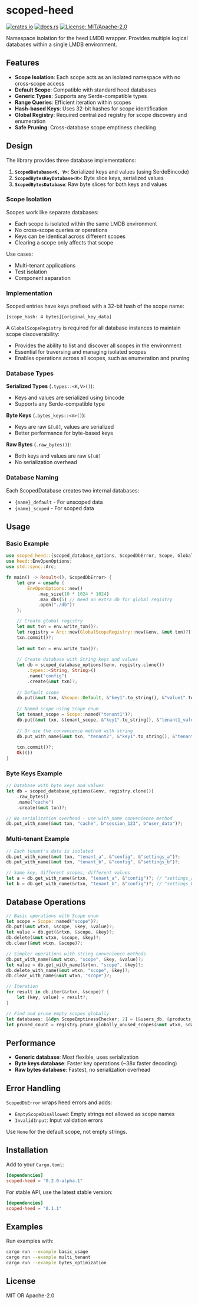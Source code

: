 # scoped-heed

[![crates.io](https://img.shields.io/crates/v/scoped-heed.svg)](https://crates.io/crates/scoped-heed)
[![docs.rs](https://docs.rs/scoped-heed/badge.svg)](https://docs.rs/scoped-heed)
[![License: MIT/Apache-2.0](https://img.shields.io/badge/license-MIT%2FApache--2.0-blue.svg)](LICENSE)

Namespace isolation for the heed LMDB wrapper. Provides multiple logical databases within a single LMDB environment.

## Features

- **Scope Isolation**: Each scope acts as an isolated namespace with no cross-scope access
- **Default Scope**: Compatible with standard heed databases
- **Generic Types**: Supports any Serde-compatible types
- **Range Queries**: Efficient iteration within scopes
- **Hash-based Keys**: Uses 32-bit hashes for scope identification
- **Global Registry**: Required centralized registry for scope discovery and enumeration
- **Safe Pruning**: Cross-database scope emptiness checking

## Design

The library provides three database implementations:

1. **`ScopedDatabase<K, V>`**: Serialized keys and values (using SerdeBincode)
2. **`ScopedBytesKeyDatabase<V>`**: Byte slice keys, serialized values
3. **`ScopedBytesDatabase`**: Raw byte slices for both keys and values

### Scope Isolation

Scopes work like separate databases:
- Each scope is isolated within the same LMDB environment
- No cross-scope queries or operations
- Keys can be identical across different scopes
- Clearing a scope only affects that scope

Use cases:
- Multi-tenant applications
- Test isolation
- Component separation

### Implementation

Scoped entries have keys prefixed with a 32-bit hash of the scope name:
```
[scope_hash: 4 bytes][original_key_data]
```

A `GlobalScopeRegistry` is required for all database instances to maintain scope discoverability:
- Provides the ability to list and discover all scopes in the environment
- Essential for traversing and managing isolated scopes
- Enables operations across all scopes, such as enumeration and pruning

### Database Types

**Serialized Types** (`.types::<K,V>()`):
- Keys and values are serialized using bincode
- Supports any Serde-compatible type

**Byte Keys** (`.bytes_keys::<V>()`):
- Keys are raw `&[u8]`, values are serialized
- Better performance for byte-based keys

**Raw Bytes** (`.raw_bytes()`):
- Both keys and values are raw `&[u8]`
- No serialization overhead

### Database Naming

Each ScopedDatabase creates two internal databases:
- `{name}_default` - For unscoped data
- `{name}_scoped` - For scoped data

## Usage

### Basic Example

```rust
use scoped_heed::{scoped_database_options, ScopedDbError, Scope, GlobalScopeRegistry};
use heed::EnvOpenOptions;
use std::sync::Arc;

fn main() -> Result<(), ScopedDbError> {
    let env = unsafe {
        EnvOpenOptions::new()
            .map_size(10 * 1024 * 1024)
            .max_dbs(5) // Need an extra db for global registry
            .open("./db")?
    };

    // Create global registry
    let mut txn = env.write_txn()?;
    let registry = Arc::new(GlobalScopeRegistry::new(&env, &mut txn)?);
    txn.commit()?;
    
    let mut txn = env.write_txn()?;
    
    // Create database with String keys and values
    let db = scoped_database_options(&env, registry.clone())
        .types::<String, String>()
        .name("config")
        .create(&mut txn)?;
    
    // Default scope
    db.put(&mut txn, &Scope::Default, &"key1".to_string(), &"value1".to_string())?;
    
    // Named scope using Scope enum
    let tenant_scope = Scope::named("tenant1")?;
    db.put(&mut txn, &tenant_scope, &"key1".to_string(), &"tenant1_value1".to_string())?;
    
    // Or use the convenience method with string
    db.put_with_name(&mut txn, "tenant2", &"key1".to_string(), &"tenant2_value1".to_string())?;
    
    txn.commit()?;
    Ok(())
}
```

### Byte Keys Example

```rust
// Database with byte keys and values
let db = scoped_database_options(&env, registry.clone())
    .raw_bytes()
    .name("cache")
    .create(&mut txn)?;

// No serialization overhead - use with_name convenience method
db.put_with_name(&mut txn, "cache", b"session_123", b"user_data")?;
```

### Multi-tenant Example

```rust
// Each tenant's data is isolated
db.put_with_name(&mut txn, "tenant_a", &"config", &"settings_a")?;
db.put_with_name(&mut txn, "tenant_b", &"config", &"settings_b")?;

// Same key, different scopes, different values
let a = db.get_with_name(&rtxn, "tenant_a", &"config")?; // "settings_a"
let b = db.get_with_name(&rtxn, "tenant_b", &"config")?; // "settings_b"
```

## Database Operations

```rust
// Basic operations with Scope enum
let scope = Scope::named("scope")?;
db.put(&mut wtxn, &scope, &key, &value)?;
let value = db.get(&rtxn, &scope, &key)?;
db.delete(&mut wtxn, &scope, &key)?;
db.clear(&mut wtxn, &scope)?;

// Simpler operations with string convenience methods
db.put_with_name(&mut wtxn, "scope", &key, &value)?;
let value = db.get_with_name(&rtxn, "scope", &key)?;
db.delete_with_name(&mut wtxn, "scope", &key)?;
db.clear_with_name(&mut wtxn, "scope")?;

// Iteration
for result in db.iter(&rtxn, &scope)? {
    let (key, value) = result?;
}

// Find and prune empty scopes globally
let databases: [&dyn ScopeEmptinessChecker; 2] = [&users_db, &products_db];
let pruned_count = registry.prune_globally_unused_scopes(&mut wtxn, &databases)?;
```


## Performance

- **Generic database**: Most flexible, uses serialization
- **Byte keys database**: Faster key operations (~38x faster decoding)
- **Raw bytes database**: Fastest, no serialization overhead


## Error Handling

`ScopedDbError` wraps heed errors and adds:
- `EmptyScopeDisallowed`: Empty strings not allowed as scope names
- `InvalidInput`: Input validation errors

Use `None` for the default scope, not empty strings.

## Installation

Add to your `Cargo.toml`:

```toml
[dependencies]
scoped-heed = "0.2.0-alpha.1"
```

For stable API, use the latest stable version:

```toml
[dependencies]
scoped-heed = "0.1.1"
```

## Examples

Run examples with:

```bash
cargo run --example basic_usage
cargo run --example multi_tenant
cargo run --example bytes_optimization
```

## License

MIT OR Apache-2.0